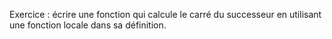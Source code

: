 Exercice :
écrire une fonction qui calcule le carré du successeur en utilisant une fonction locale dans sa définition.